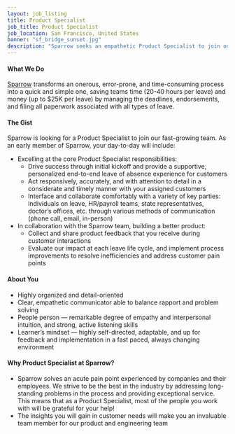 ```yaml
---
layout: job_listing
title: Product Specialist
job_title: Product Specialist
job_location: San Francisco, United States
banner: "sf_bridge_sunset.jpg"
description: "Sparrow seeks an empathetic Product Specialist to join our fast-growing team."
---
```


#### What We Do

[Sparrow](https://trysparrow.com/careers) transforms an onerous, error-prone, and time-consuming process into a quick and simple one, saving teams time (20-40 hours per leave) and money (up to $25K per leave) by managing the deadlines, endorsements, and filing all paperwork associated with all types of leave.


#### The Gist

Sparrow is looking for a Product Specialist to join our fast-growing team. As an early member of Sparrow, your day-to-day will include:
 * Excelling at the core Product Specialist responsibilities:
    * Drive success through initial kickoff and provide a supportive, personalized end-to-end leave of absence experience for customers
    * Act responsively, accurately, and with attention to detail in a considerate and timely manner with your assigned customers
    * Interface and collaborate comfortably with a variety of key parties: individuals on leave, HR/payroll teams, state representatives, doctor’s offices, etc. through various methods of communication (phone call, email, in-person)
 * In collaboration with the Sparrow team, building a better product:
   * Collect and share product feedback that you receive during customer interactions
   * Evaluate our impact at each leave life cycle, and implement process improvements to resolve inefficiencies and address customer pain points


#### About You

 * Highly organized and detail-oriented
 * Clear, empathetic communicator able to balance rapport and problem solving
 * People person — remarkable degree of empathy and interpersonal intuition, and strong, active listening skills
 * Learner’s mindset —  highly self-directed, adaptable, and up for feedback and implementation in a fast paced, always changing environment

#### Why Product Specialist at Sparrow?

 * Sparrow solves an acute pain point experienced by companies and their employees. We strive to be the best in the industry by addressing long-standing problems in the process and providing exceptional service. This means that as a Product Specialist, most of the people you work with will be grateful for your help!
 * The insights you will gain in customer needs will make you an invaluable team member for our product and engineering team
